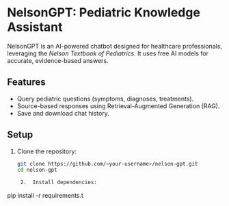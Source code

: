 # NelsonGPT: Pediatric Knowledge Assistant

NelsonGPT is an AI-powered chatbot designed for healthcare professionals, leveraging the *Nelson Textbook of Pediatrics*. It uses free AI models for accurate, evidence-based answers.

## Features
- Query pediatric questions (symptoms, diagnoses, treatments).
- Source-based responses using Retrieval-Augmented Generation (RAG).
- Save and download chat history.

## Setup
1. Clone the repository:
   ```bash
   git clone https://github.com/<your-username>/nelson-gpt.git
   cd nelson-gpt

	2.	Install dependencies:

pip install -r requirements.t
